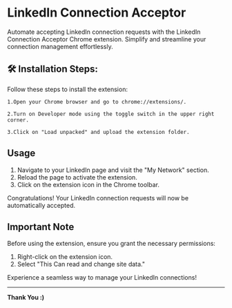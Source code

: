 # LinkedIn Connection Acceptor

Automate accepting LinkedIn connection requests with the LinkedIn Connection Acceptor Chrome extension. Simplify and streamline your connection management effortlessly.

<h2>🛠️ Installation Steps:</h2>


Follow these steps to install the extension:  


```
1.Open your Chrome browser and go to chrome://extensions/.
```

```
2.Turn on Developer mode using the toggle switch in the upper right corner.
```

```
3.Click on "Load unpacked" and upload the extension folder.
```
## Usage

1. Navigate to your LinkedIn page and visit the "My Network" section.
2. Reload the page to activate the extension.
3. Click on the extension icon in the Chrome toolbar.

Congratulations! Your LinkedIn connection requests will now be automatically accepted.

## Important Note

Before using the extension, ensure you grant the necessary permissions:

1. Right-click on the extension icon.
2. Select "This Can read and change site data."

Experience a seamless way to manage your LinkedIn connections!

---

**Thank You :)**
